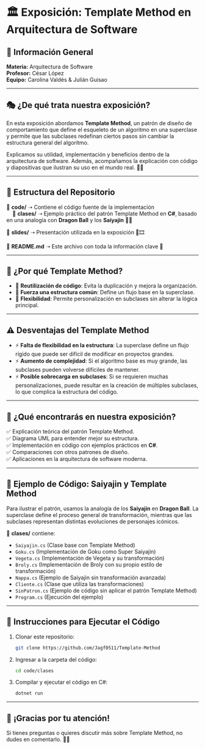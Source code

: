 # 🏛️ Exposición: Template Method en Arquitectura de Software

## 📌 Información General
**Materia:** Arquitectura de Software  
**Profesor:** César López  
**Equipo:** Carolina Valdés & Julián Guisao  

---

## 🎭 ¿De qué trata nuestra exposición?
En esta exposición abordamos **Template Method**, un patrón de diseño de comportamiento que define el esqueleto de un algoritmo en una superclase y permite que las subclases redefinan ciertos pasos sin cambiar la estructura general del algoritmo. 

Explicamos su utilidad, implementación y beneficios dentro de la arquitectura de software. Además, acompañamos la explicación con código y diapositivas que ilustran su uso en el mundo real. 📜💡

---

## 📂 Estructura del Repositorio

📁 **code/** ➝ Contiene el código fuente de la implementación  
&nbsp;&nbsp;&nbsp;&nbsp;📁 **clases/** ➝ Ejemplo práctico del patrón Template Method en **C#**, basado en una analogía con **Dragon Ball** y los **Saiyajin** 🐉🔥  

📁 **slides/** ➝ Presentación utilizada en la exposición 🎤🎞️  

📄 **README.md** ➝ Este archivo con toda la información clave 👀

---

## 🚀 ¿Por qué Template Method?
- 🔹 **Reutilización de código**: Evita la duplicación y mejora la organización.
- 🔹 **Fuerza una estructura común**: Define un flujo base en la superclase.
- 🔹 **Flexibilidad**: Permite personalización en subclases sin alterar la lógica principal.

---

## ⚠️ Desventajas del Template Method
- ⚡ **Falta de flexibilidad en la estructura**: La superclase define un flujo rígido que puede ser difícil de modificar en proyectos grandes.
- ⚡ **Aumento de complejidad**: Si el algoritmo base es muy grande, las subclases pueden volverse difíciles de mantener.
- ⚡ **Posible sobrecarga en subclases**: Si se requieren muchas personalizaciones, puede resultar en la creación de múltiples subclases, lo que complica la estructura del código.

---

## 🎯 ¿Qué encontrarás en nuestra exposición?
✅ Explicación teórica del patrón Template Method.  
✅ Diagrama UML para entender mejor su estructura.  
✅ Implementación en código con ejemplos prácticos en **C#**.  
✅ Comparaciones con otros patrones de diseño.  
✅ Aplicaciones en la arquitectura de software moderna.  

---

## 🐉 Ejemplo de Código: Saiyajin y Template Method
Para ilustrar el patrón, usamos la analogía de los **Saiyajin** en **Dragon Ball**. 
La superclase define el proceso general de transformación, mientras que las subclases representan distintas evoluciones de personajes icónicos.

📂 **clases/** contiene:
- `Saiyajin.cs` (Clase base con Template Method)
- `Goku.cs` (Implementación de Goku como Super Saiyajin)
- `Vegeta.cs` (Implementación de Vegeta y su transformación)
- `Broly.cs` (Implementación de Broly con su propio estilo de transformación)
- `Nappa.cs` (Ejemplo de Saiyajin sin transformación avanzada)
- `Cliente.cs` (Clase que utiliza las transformaciones)
- `SinPatron.cs` (Ejemplo de código sin aplicar el patrón Template Method)
- `Program.cs` (Ejecución del ejemplo)

---

## 📌 Instrucciones para Ejecutar el Código
1. Clonar este repositorio:
   ```bash
   git clone https://github.com/Jagf0511/Template-Method
   ```
2. Ingresar a la carpeta del código:
   ```bash
   cd code/clases
   ```
3. Compilar y ejecutar el código en C#:
   ```bash
   dotnet run
   ```

---

## 🎤 ¡Gracias por tu atención!
Si tienes preguntas o quieres discutir más sobre Template Method, no dudes en comentarlo. 📢😃

